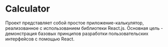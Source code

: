 # Calculator
Проект представляет собой простое приложение-калькулятор, реализованное с использованием библиотеки React.js. Основная цель - демонстрация базовых принципов разработки пользовательских интерфейсов с помощью React.
